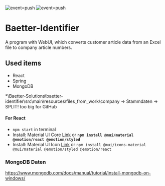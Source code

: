 ![event=push](https://github.com/baetter-solutions/baetter-identifier/actions/workflows/ubuntu_run_tests.yml/badge.svg?event=push)
![event=push](https://github.com/baetter-solutions/baetter-identifier/actions/workflows/win_run_tests.yml/badge.svg?event=push)

# Baetter-Identifier
A program with WebUI, which converts customer article data from an Excel file to company article numbers.

## Used items
* React
* Spring
* MongoDB

*\Baetter-Solutions\baetter-identifier\src\main\resources\files_from_work\company -> Stammdaten -> SPLIT! too big for GitHub

#### For React
* `npm start` in terminal
* Install: Material UI Core [Link](https://mui.com/material-ui/getting-started/installation/)
  or **`npm install @mui/material @emotion/react @emotion/styled`**
* Install: Material UI Icon [Link](https://mui.com/material-ui/material-icons/) or `npm install @mui/icons-material @mui/material @emotion/styled @emotion/react`

### MongoDB Daten
https://www.mongodb.com/docs/manual/tutorial/install-mongodb-on-windows/
